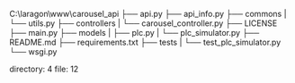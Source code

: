 C:\laragon\www\carousel_api
├── api.py
├── api_info.py
├── commons
|  └── utils.py
├── controllers
|  └── carousel_controller.py
├── LICENSE
├── main.py
├── models
|  ├── plc.py
|  └── plc_simulator.py
├── README.md
├── requirements.txt
├── tests
|  └── test_plc_simulator.py
└── wsgi.py

directory: 4 file: 12

